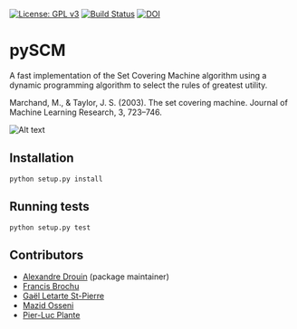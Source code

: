 [![License: GPL v3](https://img.shields.io/badge/License-GPL%20v3-blue.svg)](http://www.gnu.org/licenses/gpl-3.0)
[![Build Status](https://travis-ci.org/aldro61/pyscm.svg?branch=master)](https://travis-ci.org/aldro61/pyscm)
[![DOI](https://zenodo.org/badge/17353131.svg)](https://zenodo.org/badge/latestdoi/17353131)

# pySCM

A fast implementation of the Set Covering Machine algorithm using a dynamic programming algorithm to select the rules of greatest utility.

Marchand, M., & Taylor, J. S. (2003). The set covering machine. Journal of Machine Learning Research, 3, 723–746.

![Alt text](https://github.com/aldro61/pyscm/raw/master/examples/decision_boundary.png)

## Installation
``` 
python setup.py install
```

## Running tests
```
python setup.py test
```

## Contributors
 * [Alexandre Drouin](http://graal.ift.ulaval.ca/adrouin) (package maintainer)
 * [Francis Brochu](https://github.com/PhrankBrochu)
 * [Gaël Letarte St-Pierre](https://github.com/gletarte)
 * [Mazid Osseni](https://github.com/dizam92)
 * [Pier-Luc Plante](https://github.com/plpla)

